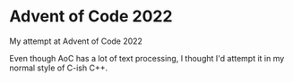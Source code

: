 Advent of Code 2022
===================

My attempt at Advent of Code 2022

Even though AoC has a lot of text processing, I thought I'd attempt it in my normal style of C-ish C++.

